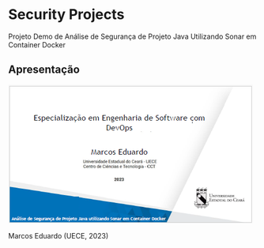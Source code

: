 # Security Projects
Projeto Demo de Análise de Segurança de Projeto Java Utilizando Sonar em Container Docker

## Apresentação

[![Slides](https://raw.githubusercontent.com/marcoseduardoss/security-demo-projects/main/slide.png)](https://github.com/marcoseduardoss/security-demo-projects/blob/main/demo_sonar-com-docker-springboot-e-react.pdf)

Marcos Eduardo (UECE, 2023)
